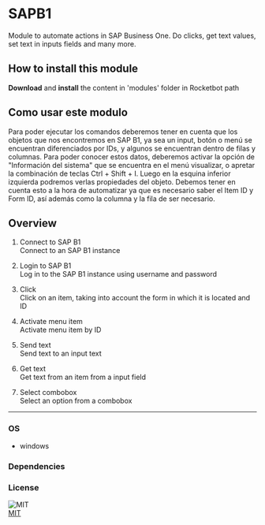 



# SAPB1
  
Module to automate actions in SAP Business One. Do clicks, get text values, set text in inputs fields and many more.  

## How to install this module
  
__Download__ and __install__ the content in 'modules' folder in Rocketbot path  


## Como usar este modulo

Para poder ejecutar los comandos deberemos tener en cuenta que los objetos que nos encontremos
 en SAP B1, ya sea un input, botón o menú se encuentran diferenciados por IDs, y algunos se encuentran dentro de filas y
 columnas. Para poder conocer estos datos, deberemos activar la opción de "Información del sistema" que se encuentra en 
el menú visualizar, o apretar la combinación de teclas Ctrl + Shift + I. Luego en la esquina inferior izquierda podremos
 verlas propiedades del objeto. Debemos tener en cuenta esto a la hora de automatizar ya que es necesario saber el Item 
ID y Form ID, así además como la columna y la fila de ser necesario.



## Overview


1. Connect to SAP B1  
Connect to an SAP B1 instance

2. Login to SAP B1  
Log in to the SAP B1 instance using username and password

3. Click  
Click on an item, taking into account the form in which it is located and ID

4. Activate menu item  
Activate menu item by ID

5. Send text  
Send text to an input text

6. Get text  
Get text from an item from a input field

7. Select combobox  
Select an option from a combobox  




----
### OS

- windows

### Dependencies

### License
  
![MIT](https://camo.githubusercontent.com/107590fac8cbd65071396bb4d04040f76cde5bde/687474703a2f2f696d672e736869656c64732e696f2f3a6c6963656e73652d6d69742d626c75652e7376673f7374796c653d666c61742d737175617265)  
[MIT](http://opensource.org/licenses/mit-license.ph)
